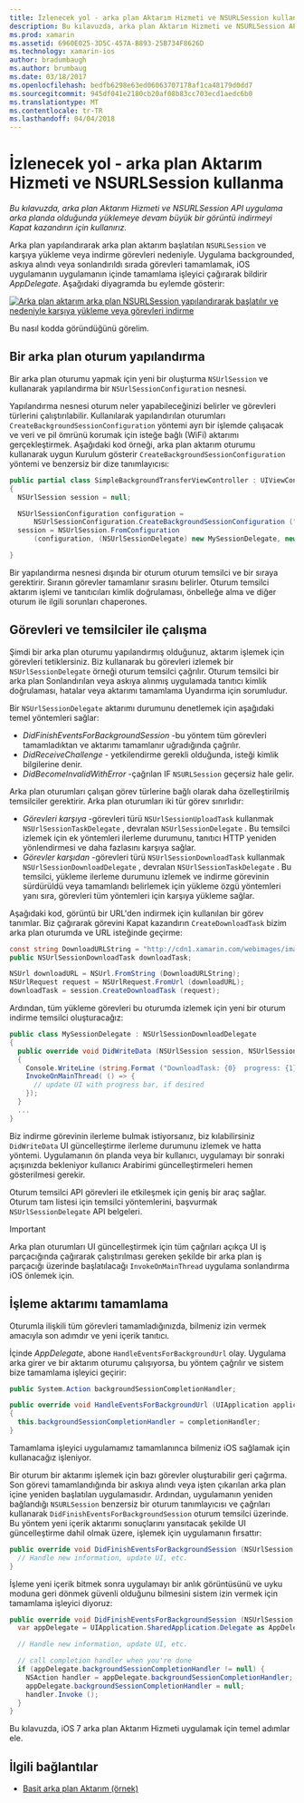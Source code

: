 ```yaml
---
title: İzlenecek yol - arka plan Aktarım Hizmeti ve NSURLSession kullanma
description: Bu kılavuzda, arka plan Aktarım Hizmeti ve NSURLSession API uygulama arka planda olduğunda yüklemeye devam büyük bir görüntü indirmeyi Kapat kazandırın için kullanırız.
ms.prod: xamarin
ms.assetid: 6960E025-3D5C-457A-B893-25B734F8626D
ms.technology: xamarin-ios
author: bradumbaugh
ms.author: brumbaug
ms.date: 03/18/2017
ms.openlocfilehash: bedfb6298e63ed06063707178af1ca48179d0dd7
ms.sourcegitcommit: 945df041e2180cb20af08b83cc703ecd1aedc6b0
ms.translationtype: MT
ms.contentlocale: tr-TR
ms.lasthandoff: 04/04/2018
---
```

# <a name="walkthrough---using-background-transfer-service-and-nsurlsession"></a>İzlenecek yol - arka plan Aktarım Hizmeti ve NSURLSession kullanma

_Bu kılavuzda, arka plan Aktarım Hizmeti ve NSURLSession API uygulama arka planda olduğunda yüklemeye devam büyük bir görüntü indirmeyi Kapat kazandırın için kullanırız._

Arka plan yapılandırarak arka plan aktarım başlatılan `NSURLSession` ve karşıya yükleme veya indirme görevleri nedeniyle. Uygulama backgrounded, askıya alındı veya sonlandırıldı sırada görevleri tamamlamak, iOS uygulamanın uygulamanın içinde tamamlama işleyici çağırarak bildirir *AppDelegate*. Aşağıdaki diyagramda bu eylemde gösterir:

 [![](background-transfer-walkthrough-images/transfer.png "Arka plan aktarım arka plan NSURLSession yapılandırarak başlatılır ve nedeniyle karşıya yükleme veya görevleri indirme")](background-transfer-walkthrough-images/transfer.png#lightbox)

Bu nasıl kodda göründüğünü görelim.

## <a name="configuring-a-background-session"></a>Bir arka plan oturum yapılandırma

Bir arka plan oturumu yapmak için yeni bir oluşturma `NSUrlSession` ve kullanarak yapılandırma bir `NSUrlSessionConfiguration` nesnesi.

Yapılandırma nesnesi oturum neler yapabileceğinizi belirler ve görevleri türlerini çalıştırılabilir.
Kullanılarak yapılandırılan oturumları `CreateBackgroundSessionConfiguration` yöntemi ayrı bir işlemde çalışacak ve veri ve pil ömrünü korumak için isteğe bağlı (WiFi) aktarımı gerçekleştirmek.
Aşağıdaki kod örneği, arka plan aktarım oturumu kullanarak uygun Kurulum gösterir `CreateBackgroundSessionConfiguration` yöntemi ve benzersiz bir dize tanımlayıcısı:

```csharp
public partial class SimpleBackgroundTransferViewController : UIViewController
{
  NSUrlSession session = null;

  NSUrlSessionConfiguration configuration =
      NSUrlSessionConfiguration.CreateBackgroundSessionConfiguration ("com.SimpleBackgroundTransfer.BackgroundSession");
  session = NSUrlSession.FromConfiguration
      (configuration, (NSUrlSessionDelegate) new MySessionDelegate, new NSOperationQueue());

}
```

Bir yapılandırma nesnesi dışında bir oturum oturum temsilci ve bir sıraya gerektirir.
Sıranın görevler tamamlanır sırasını belirler. Oturum temsilci aktarım işlemi ve tanıtıcıları kimlik doğrulaması, önbelleğe alma ve diğer oturum ile ilgili sorunları chaperones.

## <a name="working-with-tasks-and-delegates"></a>Görevleri ve temsilciler ile çalışma

Şimdi bir arka plan oturumu yapılandırmış olduğunuz, aktarım işlemek için görevleri tetiklersiniz. Biz kullanarak bu görevleri izlemek bir `NSUrlSessionDelegate` örneği oturum temsilci çağrılır. Oturum temsilci bir arka plan Sonlandırılan veya askıya alınmış uygulamada tanıtıcı kimlik doğrulaması, hatalar veya aktarımı tamamlama Uyandırma için sorumludur.

Bir `NSUrlSessionDelegate` aktarımı durumunu denetlemek için aşağıdaki temel yöntemleri sağlar:

-  *DidFinishEventsForBackgroundSession* -bu yöntem tüm görevleri tamamladıktan ve aktarımı tamamlanır uğradığında çağrılır.
-  *DidReceiveChallenge* - yetkilendirme gerekli olduğunda, isteği kimlik bilgilerine denir.
-  *DidBecomeInvalidWithError* -çağrılan IF `NSURLSession` geçersiz hale gelir.


Arka plan oturumları çalışan görev türlerine bağlı olarak daha özelleştirilmiş temsilciler gerektirir. Arka plan oturumları iki tür görev sınırlıdır:

-  *Görevleri karşıya* -görevleri türü `NSUrlSessionUploadTask` kullanmak `NSUrlSessionTaskDelegate` , devralan `NSUrlSessionDelegate` . Bu temsilci izlemek için ek yöntemleri ilerleme durumunu, tanıtıcı HTTP yeniden yönlendirmesi ve daha fazlasını karşıya sağlar.
-  *Görevler karşıdan* -görevleri türü `NSUrlSessionDownloadTask` kullanmak `NSUrlSessionDownloadDelegate` , devralan `NSUrlSessionTaskDelegate` . Bu temsilci, yükleme ilerleme durumunu izlemek ve indirme görevinin sürdürüldü veya tamamlandı belirlemek için yükleme özgü yöntemleri yanı sıra, görevleri tüm yöntemleri için karşıya yükleme sağlar.


Aşağıdaki kod, görüntü bir URL'den indirmek için kullanılan bir görev tanımlar. Biz çağırarak görevini Kapat kazandırın `CreateDownloadTask` bizim arka plan oturumda ve URL isteğinde geçirme:

```csharp
const string DownloadURLString = "http://cdn1.xamarin.com/webimages/images/xamarin.png";
public NSUrlSessionDownloadTask downloadTask;

NSUrl downloadURL = NSUrl.FromString (DownloadURLString);
NSUrlRequest request = NSUrlRequest.FromUrl (downloadURL);
downloadTask = session.CreateDownloadTask (request);
```

Ardından, tüm yükleme görevleri bu oturumda izlemek için yeni bir oturum indirme temsilci oluşturacağız:

```csharp
public class MySessionDelegate : NSUrlSessionDownloadDelegate
{
  public override void DidWriteData (NSUrlSession session, NSUrlSessionDownloadTask downloadTask, long bytesWritten, long totalBytesWritten, long totalBytesExpectedToWrite)
  {
    Console.WriteLine (string.Format ("DownloadTask: {0}  progress: {1}", downloadTask, progress));
    InvokeOnMainThread( () => {
      // update UI with progress bar, if desired
    });
  }
  ...
}
```

Biz indirme görevinin ilerleme bulmak istiyorsanız, biz kılabilirsiniz `DidWriteData` UI güncelleştirme ilerleme durumunu izlemek ve hatta yöntemi. Uygulamanın ön planda veya bir kullanıcı, uygulamayı bir sonraki açışınızda bekleniyor kullanıcı Arabirimi güncelleştirmeleri hemen gösterilmesi gerekir.

Oturum temsilci API görevleri ile etkileşmek için geniş bir araç sağlar. Oturum tam listesi için temsilci yöntemlerini, başvurmak `NSUrlSessionDelegate` API belgeleri.

> [!IMPORTANT]
> Arka plan oturumları UI güncelleştirmek için tüm çağrıları açıkça UI iş parçacığında çağırarak çalıştırılması gereken şekilde bir arka plan iş parçacığı üzerinde başlatılacağı `InvokeOnMainThread` uygulama sonlandırma iOS önlemek için. 


## <a name="handling-transfer-completion"></a>İşleme aktarımı tamamlama

Oturumla ilişkili tüm görevleri tamamladığınızda, bilmeniz izin vermek amacıyla son adımdır ve yeni içerik tanıtıcı.

İçinde *AppDelegate*, abone `HandleEventsForBackgroundUrl` olay. Uygulama arka girer ve bir aktarım oturumu çalışıyorsa, bu yöntem çağrılır ve sistem bize tamamlama işleyici geçirir:

```csharp
public System.Action backgroundSessionCompletionHandler;

public override void HandleEventsForBackgroundUrl (UIApplication application, string sessionIdentifier, System.Action completionHandler)
{
  this.backgroundSessionCompletionHandler = completionHandler;
}
```

Tamamlama işleyici uygulamamız tamamlanınca bilmeniz iOS sağlamak için kullanacağız işleniyor.

Bir oturum bir aktarımı işlemek için bazı görevler oluşturabilir geri çağırma. Son görevi tamamlandığında bir askıya alındı veya işten çıkarılan arka plan içine yeniden başlatılan uygulamasıdır. Ardından, uygulamanın yeniden bağlandığı `NSURLSession` benzersiz bir oturum tanımlayıcısı ve çağrıları kullanarak `DidFinishEventsForBackgroundSession` oturum temsilci üzerinde. Bu yöntem yeni içerik aktarımı sonuçlarını yansıtacak şekilde UI güncelleştirme dahil olmak üzere, işlemek için uygulamanın fırsattır:

```csharp
public override void DidFinishEventsForBackgroundSession (NSUrlSession session) {
  // Handle new information, update UI, etc.
}
```

İşleme yeni içerik bitmek sonra uygulamayı bir anlık görüntüsünü ve uyku moduna geri dönmek güvenli olduğunu bilmesini sistem izin vermek için tamamlama işleyici diyoruz:

```csharp
public override void DidFinishEventsForBackgroundSession (NSUrlSession session) {
  var appDelegate = UIApplication.SharedApplication.Delegate as AppDelegate;

  // Handle new information, update UI, etc.

  // call completion handler when you're done
  if (appDelegate.backgroundSessionCompletionHandler != null) {
    NSAction handler = appDelegate.backgroundSessionCompletionHandler;
    appDelegate.backgroundSessionCompletionHandler = null;
    handler.Invoke ();
  }
}
```

Bu kılavuzda, iOS 7 arka plan Aktarım Hizmeti uygulamak için temel adımlar ele.



## <a name="related-links"></a>İlgili bağlantılar

- [Basit arka plan Aktarım (örnek)](https://developer.xamarin.com/samples/monotouch/SimpleBackgroundTransfer/)
